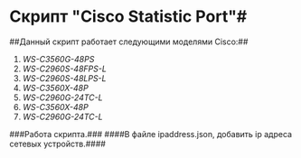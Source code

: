 # Скрипт "Cisco Statistic Port"#
##Данный скрипт работает следующими моделями Cisco:##
1. *WS-C3560G-48PS*
2. *WS-C2960S-48FPS-L*
3. *WS-C2960S-48LPS-L*
4. *WS-C3560X-48P*
5. *WS-C2960G-24TC-L*
6. *WS-C3560X-48P*
7. *WS-C2960G-24TC-L*

###Работа скрипта.###
####В файле ipaddress.json, добавить ip адреса сетевых устройств.####

